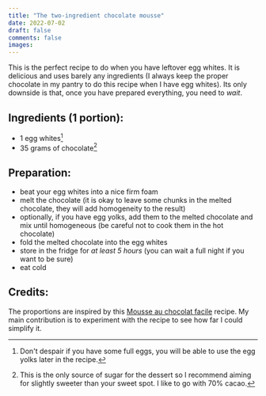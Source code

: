 ```yaml
---
title: "The two-ingredient chocolate mousse"
date: 2022-07-02
draft: false
comments: false
images:
---
```


This is the perfect recipe to do when you have leftover egg whites. It is delicious and uses barely any ingredients (I always keep the proper chocolate in my pantry to do this recipe when I have egg whites).
Its only downside is that, once you have prepared everything, you need to *wait*.

## Ingredients (1 portion):

* 1 egg whites[^1]
* 35 grams of chocolate[^2]

[^1]: Don't despair if you have some full eggs, you will be able to use the egg yolks later in the recipe.
[^2]: This is the only source of sugar for the dessert so I recommend aiming for slightly sweeter than your sweet spot. I like to go with 70% cacao.

## Preparation:

* beat your egg whites into a nice firm foam
* melt the chocolate (it is okay to leave some chunks in the melted chocolate, they will add homogeneity to the result)
* optionally, if you have egg yolks, add them to the melted chocolate and mix until homogeneous (be careful not to cook them in the hot chocolate)
* fold the melted chocolate into the egg whites
* store in the fridge for *at least 5 hours* (you can wait a full night if you want to be sure)
* eat cold

## Credits:

The proportions are inspired by this [Mousse au chocolat facile](https://www.marmiton.org/recettes/recette_mousse-au-chocolat-facile_13585.aspx) recipe.
My main contribution is to experiment with the recipe to see how far I could simplify it.
